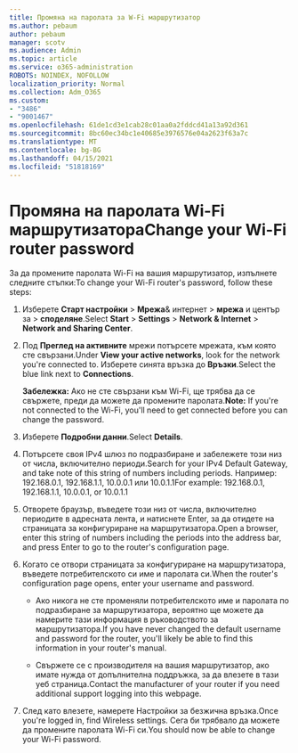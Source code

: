 ```yaml
---
title: Промяна на паролата за W-Fi маршрутизатор
ms.author: pebaum
author: pebaum
manager: scotv
ms.audience: Admin
ms.topic: article
ms.service: o365-administration
ROBOTS: NOINDEX, NOFOLLOW
localization_priority: Normal
ms.collection: Adm_O365
ms.custom:
- "3486"
- "9001467"
ms.openlocfilehash: 61de1cd3e1cab28c01aa0a2fddcd41a13a92d361
ms.sourcegitcommit: 8bc60ec34bc1e40685e3976576e04a2623f63a7c
ms.translationtype: MT
ms.contentlocale: bg-BG
ms.lasthandoff: 04/15/2021
ms.locfileid: "51818169"
---
```

# <a name="change-your-wi-fi-router-password"></a><span data-ttu-id="d2f60-102">Промяна на паролата Wi-Fi маршрутизатора</span><span class="sxs-lookup"><span data-stu-id="d2f60-102">Change your Wi-Fi router password</span></span>

<span data-ttu-id="d2f60-103">За да промените паролата Wi-Fi на вашия маршрутизатор, изпълнете следните стъпки:</span><span class="sxs-lookup"><span data-stu-id="d2f60-103">To change your Wi-Fi router's password, follow these steps:</span></span>

1. <span data-ttu-id="d2f60-104">Изберете **Старт настройки**  >  **Мрежа**& интернет  >  **мрежа** и център за  >  **споделяне**.</span><span class="sxs-lookup"><span data-stu-id="d2f60-104">Select **Start** > **Settings** > **Network & Internet** > **Network and Sharing Center**.</span></span>

2. <span data-ttu-id="d2f60-105">Под **Преглед на активните** мрежи потърсете мрежата, към която сте свързани.</span><span class="sxs-lookup"><span data-stu-id="d2f60-105">Under **View your active networks**, look for the network you're connected to.</span></span> <span data-ttu-id="d2f60-106">Изберете синята връзка до **Връзки**.</span><span class="sxs-lookup"><span data-stu-id="d2f60-106">Select the blue link next to **Connections**.</span></span><br>

   <span data-ttu-id="d2f60-107">**Забележка:** Ако не сте свързани към Wi-Fi, ще трябва да се свържете, преди да можете да промените паролата.</span><span class="sxs-lookup"><span data-stu-id="d2f60-107">**Note:** If you're not connected to the Wi-Fi, you'll need to get connected before you can change the password.</span></span>

3. <span data-ttu-id="d2f60-108">Изберете **Подробни данни**.</span><span class="sxs-lookup"><span data-stu-id="d2f60-108">Select **Details**.</span></span>

4. <span data-ttu-id="d2f60-109">Потърсете своя IPv4 шлюз по подразбиране и забележете този низ от числа, включително периоди.</span><span class="sxs-lookup"><span data-stu-id="d2f60-109">Search for your IPv4 Default Gateway, and take note of this string of numbers including periods.</span></span> <span data-ttu-id="d2f60-110">Например: 192.168.0.1, 192.168.1.1, 10.0.0.1 или 10.0.1.1</span><span class="sxs-lookup"><span data-stu-id="d2f60-110">For example: 192.168.0.1, 192.168.1.1, 10.0.0.1, or 10.0.1.1</span></span>

5. <span data-ttu-id="d2f60-111">Отворете браузър, въведете този низ от числа, включително периодите в адресната лента, и натиснете Enter, за да отидете на страницата за конфигуриране на маршрутизатора.</span><span class="sxs-lookup"><span data-stu-id="d2f60-111">Open a browser, enter this string of numbers including the periods into the address bar, and press Enter to go to the router's configuration page.</span></span>

6. <span data-ttu-id="d2f60-112">Когато се отвори страницата за конфигуриране на маршрутизатора, въведете потребителското си име и паролата си.</span><span class="sxs-lookup"><span data-stu-id="d2f60-112">When the router's configuration page opens, enter your username and password.</span></span><br>
   - <span data-ttu-id="d2f60-113">Ако никога не сте променяли потребителското име и паролата по подразбиране за маршрутизатора, вероятно ще можете да намерите тази информация в ръководството за маршрутизатора.</span><span class="sxs-lookup"><span data-stu-id="d2f60-113">If you have never changed the default username and password for the router, you'll likely be able to find this information in your router's manual.</span></span>

   - <span data-ttu-id="d2f60-114">Свържете се с производителя на вашия маршрутизатор, ако имате нужда от допълнителна поддръжка, за да влезете в тази уеб страница.</span><span class="sxs-lookup"><span data-stu-id="d2f60-114">Contact the manufacturer of your router if you need additional support logging into this webpage.</span></span>

7. <span data-ttu-id="d2f60-115">След като влезете, намерете Настройки за безжична връзка.</span><span class="sxs-lookup"><span data-stu-id="d2f60-115">Once you're logged in, find Wireless settings.</span></span> <span data-ttu-id="d2f60-116">Сега би трябвало да можете да промените паролата Wi-Fi си.</span><span class="sxs-lookup"><span data-stu-id="d2f60-116">You should now be able to change your Wi-Fi password.</span></span>
